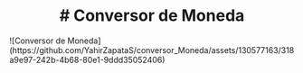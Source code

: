 <h1 align = "center"> # Conversor de Moneda </h1> ![Conversor de Moneda](https://github.com/YahirZapataS/conversor_Moneda/assets/130577163/318a9e97-242b-4b68-80e1-9ddd35052406)
